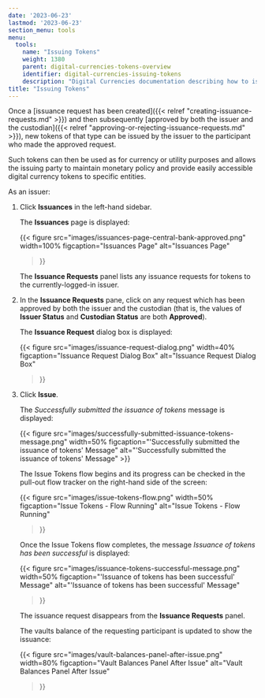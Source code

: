 ```yaml
---
date: '2023-06-23'
lastmod: '2023-06-23'
section_menu: tools
menu:
  tools:
    name: "Issuing Tokens"
    weight: 1380
    parent: digital-currencies-tokens-overview
    identifier: digital-currencies-issuing-tokens
    description: "Digital Currencies documentation describing how to issue tokens via the GUI"
title: "Issuing Tokens"
---
```


Once a [issuance request has been created]({{< relref "creating-issuance-requests.md" >}}) and then subsequently [approved by both the issuer and the custodian]({{< relref "approving-or-rejecting-issuance-requests.md" >}}), new tokens of that type can be issued by the issuer to the participant who made the approved request.

Such tokens can then be used as for currency or utility purposes and allows the issuing party to maintain monetary policy and provide easily accessible digital currency tokens to specific entities.

As an issuer:

1. Click **Issuances** in the left-hand sidebar.

   The **Issuances** page is displayed:

   {{<
      figure
	  src="images/issuances-page-central-bank-approved.png"
      width=100%
	  figcaption="Issuances Page"
	  alt="Issuances Page"
   >}}

   The **Issuance Requests** panel lists any issuance requests for tokens to the currently-logged-in issuer.

2. In the **Issuance Requests** pane, click on any request which has been approved by both the issuer and the custodian (that is, the values of **Issuer Status** and **Custodian Status** are both **Approved**).

   The **Issuance Request** dialog box is displayed:

   {{<
      figure
	  src="images/issuance-request-dialog.png"
      width=40%
	  figcaption="Issuance Request Dialog Box"
	  alt="Issuance Request Dialog Box"
   >}}

5. Click **Issue**.

   The *Successfully submitted the issuance of tokens* message is displayed:

   {{< figure src="images/successfully-submitted-issuance-tokens-message.png" width=50% figcaption="'Successfully submitted the issuance of tokens' Message" alt="'Successfully submitted the issuance of tokens' Message" >}}

   The Issue Tokens flow begins and its progress can be checked in the pull-out flow tracker on the right-hand side of the screen:

   {{<
      figure
	  src="images/issue-tokens-flow.png"
      width=50%
	  figcaption="Issue Tokens - Flow Running"
	  alt="Issue Tokens - Flow Running"
   >}}

   Once the Issue Tokens flow completes, the message *Issuance of tokens has been successful* is displayed:

   {{<
      figure
	  src="images/issuance-tokens-successful-message.png"
      width=50%
	  figcaption="'Issuance of tokens has been successful' Message"
	  alt="'Issuance of tokens has been successful' Message"
   >}}

   The issuance request disappears from the **Issuance Requests** panel.
   
   The vaults balance of the requesting participant is updated to show the issuance:
   
   {{<
      figure
	  src="images/vault-balances-panel-after-issue.png"
      width=80%
	  figcaption="Vault Balances Panel After Issue"
	  alt="Vault Balances Panel After Issue"
   >}}


